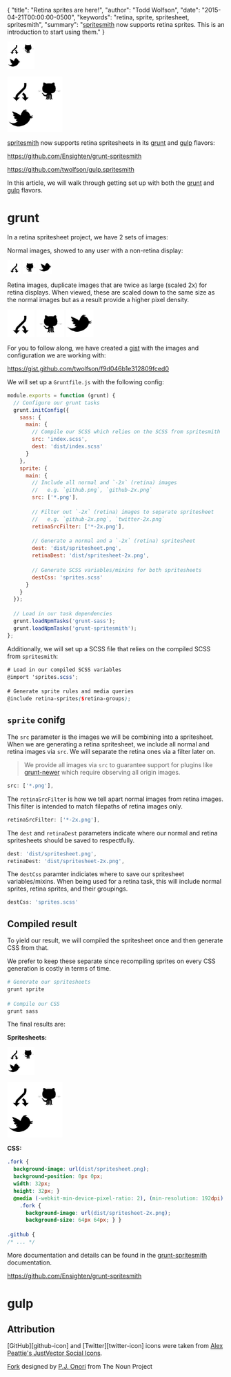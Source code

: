 {
  "title": "Retina sprites are here!",
  "author": "Todd Wolfson",
  "date": "2015-04-21T00:00:00-0500",
  "keywords": "retina, sprite, spritesheet, spritesmith",
  "summary": "[spritesmith](https://github.com/Ensighten/grunt-spritesmith) now supports retina sprites. This is an introduction to start using them."
}

![Normal spritesheet][]

![Retina spritesheet][]

[Normal spritesheet]: /public/images/articles/retina-sprites-are-here/spritesheet.png
[Retina spritesheet]: /public/images/articles/retina-sprites-are-here/spritesheet-2x.png

[spritesmith][grunt-spritesmith] now supports retina spritesheets in its [grunt][grunt-spritesmith] and [gulp][gulp.spritesmith] flavors:

https://github.com/Ensighten/grunt-spritesmith

https://github.com/twolfson/gulp.spritesmith

[grunt-spritesmith]: https://github.com/Ensighten/grunt-spritesmith
[gulp.spritesmith]: https://github.com/twolfson/gulp.spritesmith

In this article, we will walk through getting set up with both the [grunt](#grunt) and [gulp](#gulp) flavors.

# grunt
In a retina spritesheet project, we have 2 sets of images:

Normal images, showed to any user with a non-retina display:

![Fork sprite][] ![GitHub sprite][]  ![Twitter sprite][]

[Fork sprite]: /public/images/articles/retina-sprites-are-here/fork.png
[GitHub sprite]: /public/images/articles/retina-sprites-are-here/github.png
[Twitter sprite]: /public/images/articles/retina-sprites-are-here/twitter.png

Retina images, duplicate images that are twice as large (scaled 2x) for retina displays. When viewed, these are scaled down to the same size as the normal images but as a result provide a higher pixel density.

![Retina fork sprite][] ![Retina github sprite][]  ![Retina twitter sprite][]

[Retina fork sprite]: /public/images/articles/retina-sprites-are-here/fork-2x.png
[Retina github sprite]: /public/images/articles/retina-sprites-are-here/github-2x.png
[Retina twitter sprite]: /public/images/articles/retina-sprites-are-here/twitter-2x.png

For you to follow along, we have created a [gist][grunt-gist] with the images and configuration we are working with:

https://gist.github.com/twolfson/f9d046b1e312809fced0

[grunt-gist]: https://gist.github.com/twolfson/f9d046b1e312809fced0

We will set up a `Gruntfile.js` with the following config:

```js
module.exports = function (grunt) {
  // Configure our grunt tasks
  grunt.initConfig({
    sass: {
      main: {
        // Compile our SCSS which relies on the SCSS from spritesmith
        src: 'index.scss',
        dest: 'dist/index.scss'
      }
    },
    sprite: {
      main: {
        // Include all normal and `-2x` (retina) images
        //   e.g. `github.png`, `github-2x.png`
        src: ['*.png'],

        // Filter out `-2x` (retina) images to separate spritesheet
        //   e.g. `github-2x.png`, `twitter-2x.png`
        retinaSrcFilter: ['*-2x.png'],

        // Generate a normal and a `-2x` (retina) spritesheet
        dest: 'dist/spritesheet.png',
        retinaDest: 'dist/spritesheet-2x.png',

        // Generate SCSS variables/mixins for both spritesheets
        destCss: 'sprites.scss'
      }
    }
  });

  // Load in our task dependencies
  grunt.loadNpmTasks('grunt-sass');
  grunt.loadNpmTasks('grunt-spritesmith');
};
```

Additionally, we will set up a SCSS file that relies on the compiled SCSS from `spritesmith`:

```scss
# Load in our compiled SCSS variables
@import 'sprites.scss';

# Generate sprite rules and media queries
@include retina-sprites($retina-groups);
```

## `sprite` conifg
The `src` parameter is the images we will be combining into a spritesheet. When we are generating a retina spritesheet, we include all normal and retina images via `src`. We will separate the retina ones via a filter later on.

> We provide all images via `src` to guarantee support for plugins like [grunt-newer][] which require observing all origin images.

```js
src: ['*.png'],
```

[grunt-newer]: https://github.com/tschaub/grunt-newer

The `retinaSrcFilter` is how we tell apart normal images from retina images. This filter is intended to match filepaths of retina images only.

```js
retinaSrcFilter: ['*-2x.png'],
```

The `dest` and `retinaDest` parameters indicate where our normal and retina spritesheets should be saved to respectfully.

```js
dest: 'dist/spritesheet.png',
retinaDest: 'dist/spritesheet-2x.png',
```

The `destCss` paramter indiciates where to save our spritesheet variables/mixins. When being used for a retina task, this will include normal sprites, retina sprites, and their groupings.

```js
destCss: 'sprites.scss'
```

## Compiled result
To yield our result, we will compiled the spritesheet once and then generate CSS from that.

We prefer to keep these separate since recompiling sprites on every CSS generation is costly in terms of time.

```bash
# Generate our spritesheets
grunt sprite

# Compile our CSS
grunt sass
```

The final results are:

**Spritesheets:**

![Normal spritesheet][]

![Retina spritesheet][]

**CSS:**

```css
.fork {
  background-image: url(dist/spritesheet.png);
  background-position: 0px 0px;
  width: 32px;
  height: 32px; }
  @media (-webkit-min-device-pixel-ratio: 2), (min-resolution: 192dpi) {
    .fork {
      background-image: url(dist/spritesheet-2x.png);
      background-size: 64px 64px; } }

.github {
/* ... */
```

More documentation and details can be found in the [grunt-spritesmith][] documentation.

https://github.com/Ensighten/grunt-spritesmith

# gulp

## Attribution
[GitHub][github-icon] and [Twitter][twitter-icon] icons were taken from [Alex Peattie's JustVector Social Icons][justvector].

[Fork][noun-fork-icon] designed by [P.J. Onori][onori] from The Noun Project

[justvector]: http://alexpeattie.com/projects/justvector_icons/
[noun-fork-icon]: http://thenounproject.com/noun/fork/#icon-No2813
[onori]: http://thenounproject.com/somerandomdude
